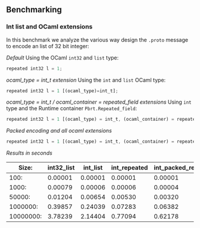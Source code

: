 ## Benchmarking 

### Int list and OCaml extensions  

In this benchmark we analyze the various way design the `.proto` message to encode an
list of 32 bit integer:

*Default*
Using the OCaml `int32` and `list` type:
```Javascript
repeated int32 l = 1;
```

*ocaml_type = int_t extension* 
Using the `int` and `list` OCaml type: 
```Javascript
repeated int32 l = 1 [(ocaml_type)=int_t];
```

*ocaml_type = int_t / ocaml_container = repeated_field extensions* 
Using `int` type and the Runtime container `Pbrt.Repeated_field`:
```Javascript
repeated int32 l = 1 [(ocaml_type) = int_t, (ocaml_container) = repeated_field];
```

*Packed encoding and all ocaml extensions* 
```Javascript
repeated int32 l = 1 [(ocaml_type) = int_t, (ocaml_container) = repeated_field];
```

*Results in seconds*

|     Size:     |   int32_list|        int_list|   int_repeated|   int_packed_repeated|
|---------------|-------------|----------------|---------------|----------------------|
|     100:      |      0.00001|         0.00001|        0.00001|               0.00001|
|     1000:     |      0.00079|         0.00006|        0.00006|               0.00004|
|     50000:    |      0.01204|         0.00654|        0.00530|               0.00320|
|     1000000:  |      0.39857|         0.24039|        0.07283|               0.06382|
|     10000000: |      3.78239|         2.14404|        0.77094|               0.62178|

